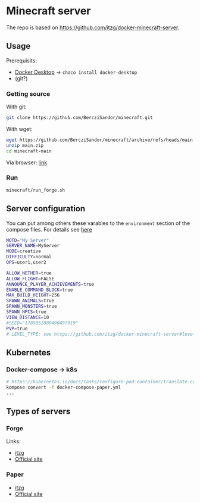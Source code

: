 # Minecraft server
The repo is based on https://github.com/itzg/docker-minecraft-server.

## Usage
Prerequisits:
 - [Docker Desktop](https://www.docker.com/products/docker-desktop) -> `choco install docker-desktop`
 - (git?)


### Getting source
With git:
```bash
git clone https://github.com/BercziSandor/minecraft.git
```

With wget:
```bash
wget https://github.com/BercziSandor/minecraft/archive/refs/heads/main.zip
unzip main.zip
cd minecraft-main
```

Via browser:
[link](https://github.com/BercziSandor/minecraft/archive/refs/heads/main.zip)


### Run

```bash
minecraft/run_forge.sh
```


## Server configuration
You can put among others these varables to the `environment` section of the compose files.
For details see [here](https://github.com/itzg/docker-minecraft-server#server-configuration)

```bash
MOTD="My Server"
SERVER_NAME=MyServer
MODE=creative
DIFFICULTY=normal
OPS=user1,user2

ALLOW_NETHER=true
ALLOW_FLIGHT=FALSE
ANNOUNCE_PLAYER_ACHIEVEMENTS=true
ENABLE_COMMAND_BLOCK=true
MAX_BUILD_HEIGHT=256
SPAWN_ANIMALS=true
SPAWN_MONSTERS=true
SPAWN_NPCS=true
VIEW_DISTANCE=10
#SEED="1785852800490497919"
PVP=true
# LEVEL_TYPE: see https://github.com/itzg/docker-minecraft-server#level-type-and-generator-settings
```

## Kubernetes
### Docker-compose -> k8s

```bash
# https://kubernetes.io/docs/tasks/configure-pod-container/translate-compose-kubernetes/
kompose convert -f docker-compose-paper.yml
...
```

## Types of servers
### Forge
Links:
 - [itzg](https://github.com/itzg/docker-minecraft-server#running-a-forge-server)
 - [Official site](https://forums.minecraftforge.net/)

### Paper
 - [itzg](https://github.com/itzg/docker-minecraft-server#running-a-paper-server)
 - [Official site](https://papermc.io/)



#
